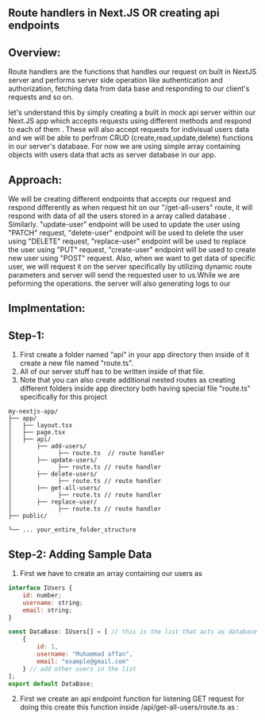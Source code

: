## Route handlers in Next.JS OR creating api endpoints

## Overview: 
Route handlers are the functions that handles our request on built in NextJS server and performs server side operation like authentication and authorization, fetching data from data base and responding to our client's requests and so on.

let's understand this by simply creating a built in mock api server within our Next.JS app which accepts requests using different methods and respond to each of them . These will also accept requests for indivisual users data and we will be able to perfrom CRUD (create,read,update,delete) functions in our server's database. For now we are using simple array containing objects with users data that acts as server database in our app. 
## Approach:

We will be creating different endpoints that accepts our request and respond differently as when request hit on our "/get-all-users" route, it will respond with data of all the users stored in a array called database . Similarly. "update-user" endpoint will be used to update the user using "PATCH" request, "delete-user" endpoint will be used to delete the user using "DELETE" request, "replace-user" endpoint will be used to replace the user using "PUT" request, "create-user" endpoint will be used to create new user using "POST" request. Also, when we want to get data of specific user, we will request it on the server specifically by utilizing dynamic route parameters and server will send the requested user to us.While we are peforming the operations. the server will also generating logs to our
## Implmentation:

## Step-1:
1. First create a folder named "api" in your app directory then inside of it create a new file named "route.ts". 
2. All of our server stuff has to be written inside of that file.
3. Note that you can also create additional nested routes as creating different folders inside app directory both having special file "route.ts" specifically for this project

``` curl
my-nextjs-app/
├── app/
│   ├── layout.tsx
│   ├── page.tsx  
│   ├── api/ 
│       ├── add-users/
│             ├── route.ts  // route handler 
│       ├── update-users/ 
│             ├── route.ts // route handler 
│       ├── delete-users/ 
│             ├── route.ts // route handler 
│       ├── get-all-users/ 
│             ├── route.ts // route handler 
│       ├── replace-user/ 
│             ├── route.ts // route handler 
├── public/ 

└── ... your_entire_folder_structure
 ```

 ## Step-2: Adding Sample Data

1. First we have to create an array containing our users as 

``` javascript 
interface IUsers {
    id: number;
    username: string;
    email: string;
}

const DataBase: IUsers[] = [ // this is the list that acts as database
    {
        id: 1,
        username: "Muhammad affan",
        email: "example@gmail.com"
    } // add other users in the list 
];
export default DataBase;

```

2. First we create an api endpoint function for listening GET request for doing this create this function inside /api/get-all-users/route.ts  as :

``` javascript 

```

